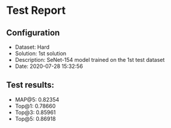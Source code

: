 # Test Report

## Configuration

 - Dataset: Hard
 - Solution: 1st solution
 - Description: SeNet-154 model trained on the 1st test dataset
 - Date: 2020-07-28 15:32:56

## Test results: 

 - MAP@5:    0.82354
 - Top@1:    0.78660
 - Top@3:    0.85961
 - Top@5:    0.86918

